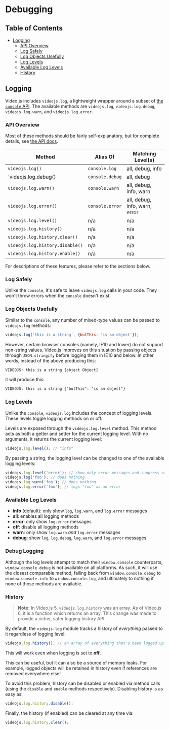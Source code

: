 # Debugging

## Table of Contents

* [Logging](#logging)
  * [API Overview](#api-overview)
  * [Log Safely](#log-safely)
  * [Log Objects Usefully](#log-objects-usefully)
  * [Log Levels](#log-levels)
  * [Available Log Levels](#available-log-levels)
  * [History](#history)

## Logging

Video.js includes `videojs.log`, a lightweight wrapper around a subset of [the `console` API][console]. The available methods are `videojs.log`, `videojs.log.debug`, `videojs.log.warn`, and `videojs.log.error`.

### API Overview

Most of these methods should be fairly self-explanatory, but for complete details, see [the API docs][api].

| Method                          | Alias Of         | Matching Level(s)              |
| ------------------------------- | ---------------- | ------------------------------ |
| `videojs.log()`                 | `console.log`    | all, debug, info               |
| `videojs.log.debug()            | `console.debug`  | all, debug                     |
| `videojs.log.warn()`            | `console.warn`   | all, debug, info, warn         |
| `videojs.log.error()`           | `console.error`  | all, debug, info, warn, error  |
| `videojs.log.level()`           | n/a              | n/a                            |
| `videojs.log.history()`         | n/a              | n/a                            |
| `videojs.log.history.clear()`   | n/a              | n/a                            |
| `videojs.log.history.disable()` | n/a              | n/a                            |
| `videojs.log.history.enable()`  | n/a              | n/a                            |

For descriptions of these features, please refer to the sections below.

### Log Safely

Unlike the `console`, it's safe to leave `videojs.log` calls in your code. They won't throw errors when the `console` doesn't exist.

### Log Objects Usefully

Similar to the `console`, any number of mixed-type values can be passed to `videojs.log` methods:

```js
videojs.log('this is a string', {butThis: 'is an object'});
```

However, certain browser consoles (namely, IE10 and lower) do not support non-string values. Video.js improves on this situation by passing objects through `JSON.stringify` before logging them in IE10 and below. In other words, instead of the above producing this:

```txt
VIDEOJS: this is a string [object Object]
```

it will produce this:

```txt
VIDEOJS: this is a string {"butThis": "is an object"}
```

### Log Levels

Unlike the `console`, `videojs.log` includes the concept of logging levels. These levels toggle logging methods on or off.

Levels are exposed through the `videojs.log.level` method. This method acts as both a getter and setter for the current logging level. With no arguments, it returns the current logging level:

```js
videojs.log.level(); // "info"
```

By passing a string, the logging level can be changed to one of the available logging levels:

```js
videojs.log.level('error'); // show only error messages and suppress others
videojs.log('foo'); // does nothing
videojs.log.warn('foo'); // does nothing
videojs.log.error('foo'); // logs "foo" as an error
```

### Available Log Levels

* **info** (default): only show `log`, `log.warn`, and `log.error` messages
* **all**: enables all logging methods
* **error**: only show `log.error` messages
* **off**: disable all logging methods
* **warn**: only show `log.warn` _and_ `log.error` messages
* **debug**: show `log`, `log.debug`, `log.warn`, and `log.error` messages

### Debug Logging

Although the log levels attempt to match their `window.console` counterparts, `window.console.debug` is not available on all platforms. As such, it will use the closest comparable method, falling back from `window.console.debug` to `window.console.info` to `window.console.log`, and ultimately to nothing if none of those methods are available.

### History

> **Note:** In Video.js 5, `videojs.log.history` was an array. As of Video.js 6, it is a function which returns an array. This change was made to provide a richer, safer logging history API.

By default, the `videojs.log` module tracks a history of _everything_ passed to it regardless of logging level:

```js
videojs.log.history(); // an array of everything that's been logged up to now
```

This will work even when logging is set to **off**.

This can be useful, but it can also be a source of memory leaks. For example, logged objects will be retained in history even if references are removed everywhere else!

To avoid this problem, history can be disabled or enabled via method calls (using the `disable` and `enable` methods respectively). Disabling history is as easy as:

```js
videojs.log.history.disable();
```

Finally, the history (if enabled) can be cleared at any time via:

```js
videojs.log.history.clear();
```

[api]: http://docs.videojs.com/

[console]: https://developer.mozilla.org/en-US/docs/Web/API/Console
